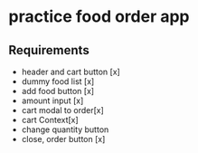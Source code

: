 # practice food order app
## Requirements
- header and cart button [x]
- dummy food list [x]
- add food button [x]
- amount input [x]
- cart modal to order[x]
- cart Context[x]
- change quantity button
- close, order button [x]

